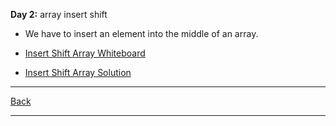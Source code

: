 **Day 2:** array insert shift

- We have to insert an element into the middle of an array.

- [Insert Shift Array Whiteboard](../../assets/insert-shift-array.png)
- [Insert Shift Array Solution](array-shift.js)

---
[Back](../../README.md)

---
